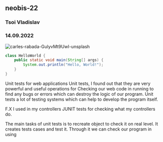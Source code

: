 ## neobis-22
### Tsoi Vladislav
### 14.09.2022

![carles-rabada-GulyvMt9UwI-unsplash](https://user-images.githubusercontent.com/78139624/190081493-098e6ec4-5c1f-4fee-978f-33b6a5724796.jpg)

``` java
class HelloWorld {
    public static void main(String[] args) {
        System.out.println("Hello, World!"); 
    }
}
```
Unit tests for web applications
Unit tests, I found out that they are very powerful and useful operations for
Checking our web code in running to find any bugs or errors which can destroy 
the logic of our program. Unit tests a lot of testing systems which can help to 
develop the program itself.

F.X I used in my controllers JUNIT tests for checking what my controllers do.

The main tasks of unit tests is to recreate object to check it on real level. It creates tests 
cases and test it. Through it we can check our program in using 
